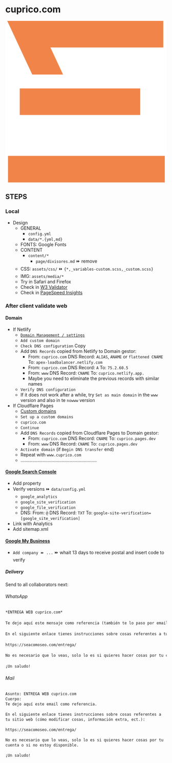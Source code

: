 # cuprico.com

[![cuprico.com](/assets/media/base/icon.svg)](https://cuprico.com/)


## STEPS


### Local

- Design
  - GENERAL
    - `config.yml`
    - `data/*.{yml,md}`
  - FONTS: Google Fonts
  - CONTENT
    - `content/*`
      - `page/divisores.md` ⏩ remove
  - CSS: `assets/css/` ⏩ `{*,_variables-custom.scss,_custom.scss}`
  - IMG: `assets/media/*`
  - Try in Safari and Firefox
  - Check in [W3 Validator](https://validator.w3.org/)
  - Check in [PageSpeed Insights](https://pagespeed.web.dev/)


### After client validate web


#### Domain

- If Netlify
  - [`Domain Management / settings`](https://app.netlify.com/sites/cuprico/settings/domain)
  - `Add custom domain`
  - `Check DNS configuration` Copy
  - Add `DNS Records` copied from Netlify to Domain gestor:
    - From: `cuprico.com`
      DNS Record: `ALIAS`, `ANAME` or `flattened CNAME`
      To: `apex-loadbalancer.netlify.com`
    - From: `cuprico.com`
      DNS Record: `A`
      To: `75.2.60.5`
    - From: `www`
      DNS Record: `CNAME`
      To: `cuprico.netlify.app.`
    - Maybe you need to eliminate the previous records with similar names
  - `Verify DNS configuration`
  - If it does not work after a while, try `Set as main domain` in the `www` version and also in te `nowww` version
- If Cloudflare Pages
  - [Custom domains](https://dash.cloudflare.com/?to=/:account/pages/view/cuprico/domains)
  - `Set up a custom domains`
  - `cuprico.com`
  - `Continue`
  - Add `DNS Records` copied from Cloudflare Pages to Domain gestor:
    - From: `cuprico.com`
      DNS Record: `CNAME`
      To: `cuprico.pages.dev`
    - From: `www`
      DNS Record: `CNAME`
      To: `cuprico.pages.dev`
  - `Activate domain` (if `Begin DNS transfer` end)
  - Repeat with `www.cuprico.com`
  - ...........................................................


#### [Google Search Console](https://search.google.com/search-console)

- Add property
- Verify versions ⏩ `data/config.yml`
  - `google_analytics`
  - `google_site_verification`
  - `google_file_verification`
  - DNS:
    From: `@`
    DNS Record: `TXT`
    To: `google-site-verification=[google_site_verification]`
- Link with Analytics
- Add sitemap.xml


#### [Google My Business](https://business.google.com/)

- `Add company ⏩ ...` ⏩ whait 13 days to receive postal and insert code to verify


##### Delivery

Send to all collaborators next:

###### WhatsApp

```md
*ENTREGA WEB cuprico.com*

Te dejo aquí este mensaje como referencia (también te lo paso por email con el asunto `ENTREGA WEB cuprico.com`).

En el siguiente enlace tienes instrucciones sobre cosas referentes a tu sitio web (cómo modificar cosas, información extra, ect.):

https://seacomoseo.com/entrega/

No es necesario que lo veas, solo lo es si quieres hacer cosas por tu cuenta o si no estoy disponible.

¡Un saludo!
```

###### Mail

```
Asunto: ENTREGA WEB cuprico.com
Cuerpo:
Te dejo aquí este email como referencia.

En el siguiente enlace tienes instrucciones sobre cosas referentes a tu sitio web (cómo modificar cosas, información extra, ect.):

https://seacomoseo.com/entrega/

No es necesario que lo veas, solo lo es si quieres hacer cosas por tu cuenta o si no estoy disponible.

¡Un saludo!
```

